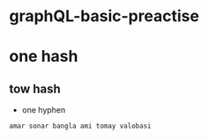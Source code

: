 # graphQL-basic-preactise
# one hash
## tow hash
- one hyphen

```
amar sonar bangla ami tomay valobasi
```
